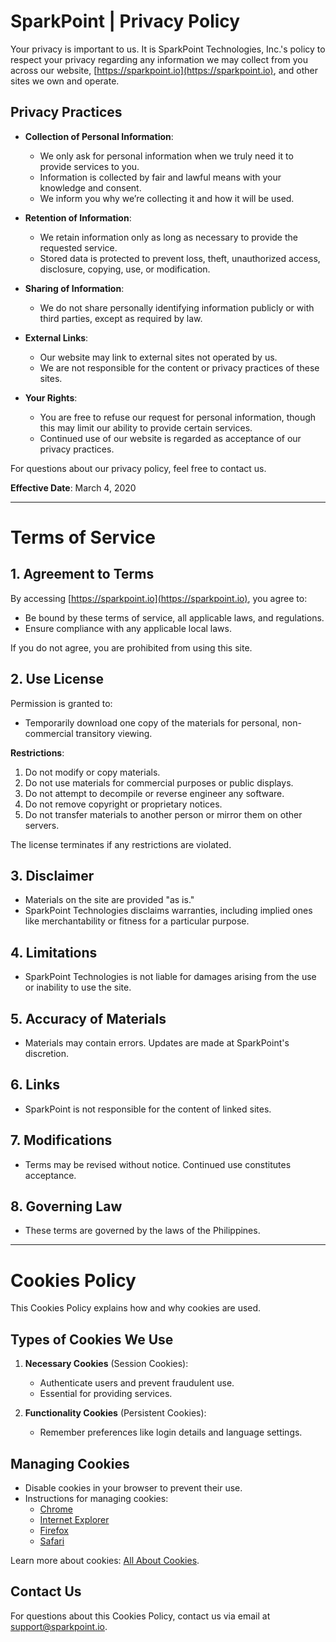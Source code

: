 # SparkPoint | Privacy Policy

Your privacy is important to us. It is SparkPoint Technologies, Inc.'s policy to respect your privacy regarding any information we may collect from you across our website, [https://sparkpoint.io](https://sparkpoint.io), and other sites we own and operate.

## Privacy Practices

- **Collection of Personal Information**:
    - We only ask for personal information when we truly need it to provide services to you.
    - Information is collected by fair and lawful means with your knowledge and consent.
    - We inform you why we’re collecting it and how it will be used.

- **Retention of Information**:
    - We retain information only as long as necessary to provide the requested service.
    - Stored data is protected to prevent loss, theft, unauthorized access, disclosure, copying, use, or modification.

- **Sharing of Information**:
    - We do not share personally identifying information publicly or with third parties, except as required by law.

- **External Links**:
    - Our website may link to external sites not operated by us.
    - We are not responsible for the content or privacy practices of these sites.

- **Your Rights**:
    - You are free to refuse our request for personal information, though this may limit our ability to provide certain services.
    - Continued use of our website is regarded as acceptance of our privacy practices.

For questions about our privacy policy, feel free to contact us.

**Effective Date**: March 4, 2020

---

# Terms of Service

## 1. Agreement to Terms
By accessing [https://sparkpoint.io](https://sparkpoint.io), you agree to:
- Be bound by these terms of service, all applicable laws, and regulations.
- Ensure compliance with any applicable local laws.

If you do not agree, you are prohibited from using this site.

## 2. Use License
Permission is granted to:
- Temporarily download one copy of the materials for personal, non-commercial transitory viewing.

**Restrictions**:
1. Do not modify or copy materials.
2. Do not use materials for commercial purposes or public displays.
3. Do not attempt to decompile or reverse engineer any software.
4. Do not remove copyright or proprietary notices.
5. Do not transfer materials to another person or mirror them on other servers.

The license terminates if any restrictions are violated.

## 3. Disclaimer
- Materials on the site are provided "as is."
- SparkPoint Technologies disclaims warranties, including implied ones like merchantability or fitness for a particular purpose.

## 4. Limitations
- SparkPoint Technologies is not liable for damages arising from the use or inability to use the site.

## 5. Accuracy of Materials
- Materials may contain errors. Updates are made at SparkPoint's discretion.

## 6. Links
- SparkPoint is not responsible for the content of linked sites.

## 7. Modifications
- Terms may be revised without notice. Continued use constitutes acceptance.

## 8. Governing Law
- These terms are governed by the laws of the Philippines.

---

# Cookies Policy

This Cookies Policy explains how and why cookies are used.

## Types of Cookies We Use
1. **Necessary Cookies** (Session Cookies):
    - Authenticate users and prevent fraudulent use.
    - Essential for providing services.

2. **Functionality Cookies** (Persistent Cookies):
    - Remember preferences like login details and language settings.

## Managing Cookies
- Disable cookies in your browser to prevent their use.
- Instructions for managing cookies:
    - [Chrome](https://support.google.com/accounts/answer/32050)
    - [Internet Explorer](http://support.microsoft.com/kb/278835)
    - [Firefox](https://support.mozilla.org/en-US/kb/delete-cookies-remove-info-websites-stored)
    - [Safari](https://support.apple.com/guide/safari/manage-cookies-and-website-data-sfri11471/mac)

Learn more about cookies: [All About Cookies](https://www.termsfeed.com/blog/cookies/).

## Contact Us
For questions about this Cookies Policy, contact us via email at [support@sparkpoint.io](mailto:support@sparkpoint.io).
